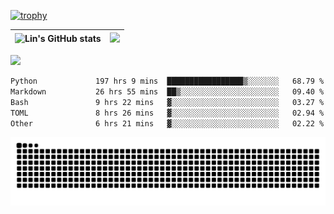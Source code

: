 [![trophy](https://github-profile-trophy.vercel.app/?username=ocss884&column=7)](https://github.com/ocss884)

| ![Lin's GitHub stats](https://github-readme-stats.vercel.app/api?username=ocss884&show_icons=true&hide_border=True&count_private=true) | ![](https://github-readme-streak-stats.herokuapp.com?user=ocss884&hide_border=true&date_format=M%20j%5B%2C%20Y%5D&ring=7EDDCF&fire=7EDDCF") |
| ------------------------------------------------------------ | ------------------------------------------------------------ |

![](https://komarev.com/ghpvc/?username=ocss884&color=brightgreen)

<!--START_SECTION:waka-->

```txt
Python             197 hrs 9 mins  █████████████████▒░░░░░░░   68.79 %
Markdown           26 hrs 55 mins  ██▒░░░░░░░░░░░░░░░░░░░░░░   09.40 %
Bash               9 hrs 22 mins   ▓░░░░░░░░░░░░░░░░░░░░░░░░   03.27 %
TOML               8 hrs 26 mins   ▓░░░░░░░░░░░░░░░░░░░░░░░░   02.94 %
Other              6 hrs 21 mins   ▓░░░░░░░░░░░░░░░░░░░░░░░░   02.22 %
```

<!--END_SECTION:waka-->

<p align="center">
   <img src="https://github.com/ocss884/ocss884/blob/output/github-snake.svg" alt="snake">
</p>
